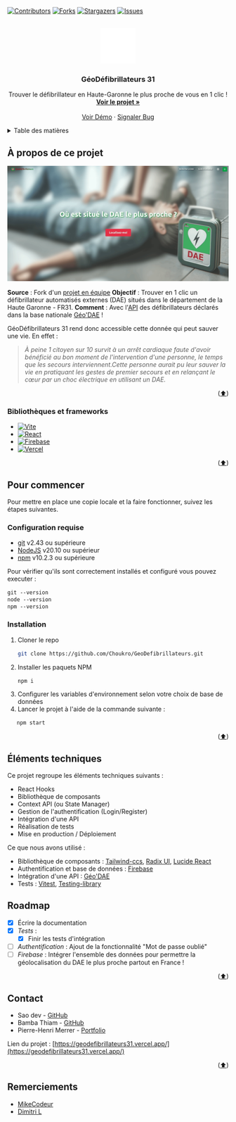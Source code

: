 <a name="readme-top"></a>

<!-- PROJECT SHIELDS -->

[![Contributors][contributors-shield]][contributors-url]
[![Forks][forks-shield]][forks-url]
[![Stargazers][stars-shield]][stars-url]
[![Issues][issues-shield]][issues-url]

<!-- PROJECT LOGO -->
<br />
<div align="center">
  <a href="https://github.com/Choukro/GeoDefibrillateurs">
    <img src="/public/GeoDefibrillateurs.svg" alt="Logo" width="80" height="80">
  </a>

<h3 align="center">GéoDéfibrillateurs 31</h3>

  <p align="center">
    Trouver le défibrillateur en Haute-Garonne le plus proche de vous en 1 clic !
    <br />
    <a href="https://github.com/Choukro/GeoDefibrillateurs"><strong>Voir le projet »</strong></a>
    <br />
    <br />
    <a href="https://geodefibrillateurs31.vercel.app/" target="_blank">Voir Démo</a>
    ·
    <a href="https://github.com/Choukro/GeoDefibrillateurs/issues">Signaler Bug</a>
  </p>
</div>

<!-- TABLE OF CONTENTS -->
<details>
  <summary>Table des matières</summary>
  <ol>
    <li>
      <a href="#à-propos-de-ce-projet">À propos de ce projet</a>
      <ul>
        <li><a href="#bibliothèques-et-frameworks">Bibliothèques et frameworks</a></li>
      </ul>
    </li>
    <li>
      <a href="#pour-commencer">Pour commencer</a>
      <ul>
        <li><a href="#configuration requise">Configuration requise</a></li>
        <li><a href="#installation">Installation</a></li>
      </ul>
    </li>
        <li><a href="#éléments-techniques">Éléments techniques</a></li>
    <li><a href="#roadmap">Roadmap</a></li>
    <li><a href="#contact">Contact</a></li>
    <li><a href="#remerciements">Remerciements</a></li>
  </ol>
</details>

<!-- ABOUT THE PROJECT -->

## À propos de ce projet

[![Product Name Screen Shot][product-screenshot]](https://...)

**Source** : Fork d'un [projet en équipe](https://github.com/GitHub038/ProjetEnEquipe/)
**Objectif** : Trouver en 1 clic un défibrillateur automatisés externes (DAE) situés dans le département de la Haute Garonne - FR31.
**Comment** : Avec l'[API](https://api-geodae.sante.gouv.fr/api/doc) des défibrillateurs déclarés dans la base nationale [Géo'DAE](https://www.data.gouv.fr/fr/datasets/61556e1e9d6adb2df86eb0fc/) !

GéoDéfibrillateurs 31 rend donc accessible cette donnée qui peut sauver une vie. En effet :

> _À peine 1 citoyen sur 10 survit à un arrêt cardiaque faute d'avoir bénéficié au bon moment de l'intervention d'une personne, le temps que les secours interviennent.Cette personne aurait pu leur sauver la vie en pratiquant les gestes de premier secours et en relançant le cœur par un choc électrique en utilisant un DAE._

<p align="right">(<a href="#readme-top">⬆️</a>)</p>

### Bibliothèques et frameworks

- [![Vite][Vite.js]][Vite-url]
- [![React][React.js]][React-url]
- [![Firebase][Firebase]][Firebase-url]
- [![Vercel][Vercel.js]][Vercel-url]

<p align="right">(<a href="#readme-top">⬆️</a>)</p>

<!-- GETTING STARTED -->

## Pour commencer

Pour mettre en place une copie locale et la faire fonctionner, suivez les étapes suivantes.

### Configuration requise

- [git][git] v2.43 ou supérieure
- [NodeJS][node] v20.10 ou supérieur
- [npm][npm] v10.2.3 ou supérieure

Pour vérifier qu'ils sont correctement installés et configuré vous pouvez executer :

```shell
git --version
node --version
npm --version
```

### Installation

1. Cloner le repo
   ```sh
   git clone https://github.com/Choukro/GeoDefibrillateurs.git
   ```
2. Installer les paquets NPM
   ```sh
   npm i
   ```
3. Configurer les variables d'environnement selon votre choix de base de données
4. Lancer le projet à l'aide de la commande suivante :

```sh
   npm start
```

<p align="right">(<a href="#readme-top">⬆️</a>)</p>

<!-- ELEMENT TECHNIQUE -->

## Éléments techniques

Ce projet regroupe les éléments techniques suivants :

- React Hooks
- Bibliothèque de composants
- Context API (ou State Manager)
- Gestion de l'authentification (Login/Register)
- Intégration d'une API
- Réalisation de tests
- Mise en production / Déploiement

Ce que nous avons utilisé :

- Bibliothèque de composants : [Tailwind-ccs](https://tailwindcss.com/), [Radix UI](https://www.radix-ui.com/), [Lucide React](https://lucide.dev/guide/packages/lucide-react)
- Authentification et base de données : [Firebase][Firebase-url]
- Intégration d'une API : [Géo'DAE](https://www.data.gouv.fr/fr/datasets/61556e1e9d6adb2df86eb0fc/)
- Tests : [Vitest](https://vitest.dev/), [Testing-library](https://testing-library.com/)

<!-- ROADMAP -->

## Roadmap

- [x] Écrire la documentation
- [x] _Tests_ :
  - [x] Finir les tests d'intégration
- [ ] _Authentification_ : Ajout de la fonctionnalité "Mot de passe oublié"
- [ ] _Firebase_ : Intégrer l'ensemble des données pour permettre la géolocalisation du DAE le plus proche partout en France !

<p align="right">(<a href="#readme-top">⬆️</a>)</p>

<!-- CONTACT -->

## Contact

- Sao dev - [GitHub](https://github.com/GitHub038)
- Bamba Thiam - [GitHub](https://github.com/BambaThiam)
- Pierre-Henri Merrer - [Portfolio](https://ph-merrer.fr/)

Lien du projet : [https://geodefibrillateurs31.vercel.app/](https://geodefibrillateurs31.vercel.app/)

<p align="right">(<a href="#readme-top">⬆️</a>)</p>

<!-- ACKNOWLEDGMENTS -->

## Remerciements

- [MikeCodeur](https://github.com/MikeCodeur)
- [Dimitri L](https://github.com/drimov)

<!-- MARKDOWN LINKS & IMAGES -->
<!-- https://www.markdownguide.org/basic-syntax/#reference-style-links -->

[contributors-shield]: https://img.shields.io/github/contributors/GitHub038/ProjetEnEquipe.svg?style=for-the-badge
[contributors-url]: https://github.com/GitHub038/ProjetEnEquipe/graphs/contributors
[forks-shield]: https://img.shields.io/github/forks/GitHub038/ProjetEnEquipe.svg?style=for-the-badge
[forks-url]: https://github.com/GitHub038/ProjetEnEquipe/network/members
[stars-shield]: https://img.shields.io/github/stars/GitHub038/ProjetEnEquipe.svg?style=for-the-badge
[stars-url]: https://github.com/GitHub038/ProjetEnEquipe/stargazers
[issues-shield]: https://img.shields.io/github/issues/GitHub038/ProjetEnEquipe.svg?style=for-the-badge
[issues-url]: https://github.com/GitHub038/ProjetEnEquipe/issues
[product-screenshot]: /public/screenshot.gif
[React.js]: https://img.shields.io/badge/React-000000?style=for-the-badge&logo=react&logoColor=white
[React-url]: https://reactjs.org/
[Vite.js]: https://img.shields.io/badge/vite-%23646CFF.svg?style=for-the-badge&logo=vite&logoColor=white
[Vite-url]: https://vitejs.dev/guide/
[Firebase]: https://img.shields.io/badge/Firebase-039BE5?style=for-the-badge&logo=Firebase&logoColor=white
[Firebase-url]: https://firebase.google.com/docs?hl=fr
[Vercel.js]: https://img.shields.io/badge/Vercel-yellow?style=for-the-badge&logo=Vercel&logoColor=white
[Vercel-url]: https://vercel.com/products/dx-platform
[git]: https://git-scm.com/
[node]: https://nodejs.org
[npm]: https://www.npmjs.com/
